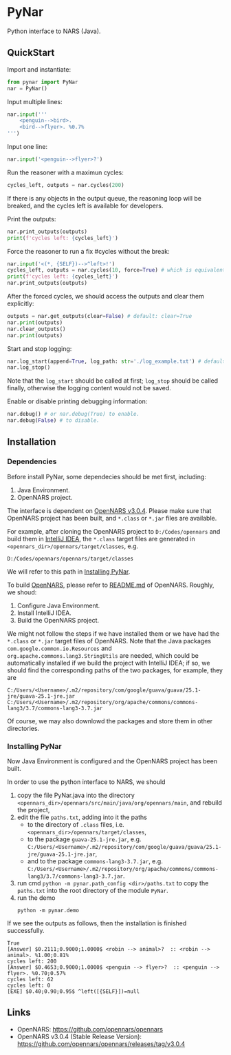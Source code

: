 # PyNar

Python interface to NARS (Java).

## QuickStart

Import and instantiate:

``` Python
from pynar import PyNar
nar = PyNar()
```

Input multiple lines:

``` Python
nar.input('''
    <penguin-->bird>.
    <bird-->flyer>. %0.7%
''')
```

Input one line:

```Python
nar.input('<penguin-->flyer>?')
```

Run the reasoner with a maximun cycles:

```Python
cycles_left, outputs = nar.cycles(200)
```

If there is any objects in the output queue, the reasoning loop will be breaked, and the cycles left is available for developers.

Print the outputs:
```Python
nar.print_outputs(outputs)
print(f'cycles left: {cycles_left}')
```

Force the reasoner to run a fix #cycles without the break:

```Python
nar.input('<(*, {SELF})-->^left>!')
cycles_left, outputs = nar.cycles(10, force=True) # which is equivalent to `nar.input('10')`
print(f'cycles left: {cycles_left}')
nar.print_outputs(outputs)
```

After the forced cycles, we should access the outputs and clear them explicitly:

```Python
outputs = nar.get_outputs(clear=False) # default: clear=True
nar.print(outputs)
nar.clear_outputs()
nar.print(outputs)
```

Start and stop logging:

```Python
nar.log_start(append=True, log_path: str='./log_example.txt') # default: append=False, log_path: str='./log.txt'
nar.log_stop()
```

Note that the `log_start` should be called at first; `log_stop` should be called finally, otherwise the logging content would not be saved.

Enable or disable printing debugging information:

```Python
nar.debug() # or nar.debug(True) to enable.
nar.debug(False) # to disable.
```


## Installation

### Dependencies

Before install PyNar, some dependecies should be met first, including:

1. Java Environment.
2. OpenNARS project.

The interface is dependent on [OpenNARS v3.0.4][1]. Please make sure that OpenNARS project has been built, and `*.class` or `*.jar` files are available.

For example, after cloning the OpenNARS project to `D:/Codes/opennars` and build them in [IntelliJ IDEA](https://www.jetbrains.com/idea/download/), the `*.class` target files are generated in `<opennars_dir>/opennars/target/classes`, e.g. 

```
D:/Codes/opennars/opennars/target/classes
```

We will refer to this path in [Installing PyNar](#installing-pynar).

To build [OpenNARS][3], please refer to [README.md][2] of OpenNARS. Roughly, we shoud:

1. Configure Java Environment.
2. Install IntelliJ IDEA.
3. Build the OpenNARS project.

We might not follow the steps if we have installed them or we have had the `*.class` or `*.jar` target files of OpenNARS. Note that the Java packages `com.google.common.io.Resources` and `org.apache.commons.lang3.StringUtils` are needed, which could be automatically installed if we build the project with IntelliJ IDEA; if so, we should find the corresponding paths of the two packages, for example, they are

```
C:/Users/<Username>/.m2/repository/com/google/guava/guava/25.1-jre/guava-25.1-jre.jar
C:/Users/<Username>/.m2/repository/org/apache/commons/commons-lang3/3.7/commons-lang3-3.7.jar
```

Of course, we may also downlowd the packages and store them in other directories.


### Installing PyNar

Now Java Environment is configured and the OpenNARS project has been built.

In order to use the python interface to NARS, we should

1. copy the file PyNar.java into the directory `<opennars_dir>/opennars/src/main/java/org/opennars/main`, and rebuild the project,
2. edit the file `paths.txt`, adding into it the paths
   -  to the directory of `.class` files, i.e. `<opennars_dir>/opennars/target/classes`,
   - to the package `guava-25.1-jre.jar`, e.g. `C:/Users/<Username>/.m2/repository/com/google/guava/guava/25.1-jre/guava-25.1-jre.jar`,
   - and to the package `commons-lang3-3.7.jar`, e.g. `C:/Users/<Username>/.m2/repository/org/apache/commons/commons-lang3/3.7/commons-lang3-3.7.jar`.
3. run cmd `python -m pynar.path_config <dir>/paths.txt` to copy the `paths.txt` into the root directory of the module `PyNar`.
4. run the demo
   ```
   python -m pynar.demo
   ```

If we see the outputs as follows, then the installation is finished successfully.

```
True
[Answer] $0.2111;0.9000;1.0000$ <robin --> animal>?  :: <robin --> animal>. %1.00;0.81% 
cycles left: 200
[Answer] $0.4653;0.9000;1.0000$ <penguin --> flyer>?  :: <penguin --> flyer>. %0.70;0.57% 
cycles left: 62
cycles left: 0
[EXE] $0.40;0.90;0.95$ ^left([{SELF}])=null
```

## Links

 - OpenNARS: https://github.com/opennars/opennars
 - OpenNARS v3.0.4 (Stable Release Version): https://github.com/opennars/opennars/releases/tag/v3.0.4

[1]: https://github.com/opennars/opennars/releases/tag/v3.0.4
[2]: https://github.com/opennars/opennars/blob/master/README.md
[3]: https://github.com/opennars/opennars